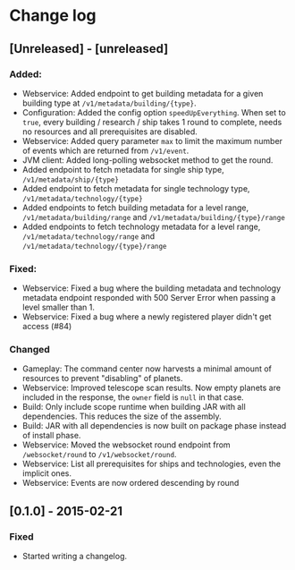 # Change log

## [Unreleased] - [unreleased]
### Added:
- Webservice: Added endpoint to get building metadata for a given building type at `/v1/metadata/building/{type}`.
- Configuration: Added the config option `speedUpEverything`. When set to `true`, every building / research / ship takes 1 round to complete, needs no resources and all prerequisites are disabled.
- Webservice: Added query parameter `max` to limit the maximum number of events which are returned from `/v1/event`.
- JVM client: Added long-polling websocket method to get the round.
- Added endpoint to fetch metadata for single ship type, `/v1/metadata/ship/{type}`
- Added endpoint to fetch metadata for single technology type, `/v1/metadata/technology/{type}`
- Added endpoints to fetch building metadata for a level range, `/v1/metadata/building/range` and `/v1/metadata/building/{type}/range`
- Added endpoints to fetch technology metadata for a level range, `/v1/metadata/technology/range` and `/v1/metadata/technology/{type}/range`

### Fixed:
- Webservice: Fixed a bug where the building metadata and technology metadata endpoint responded with 500 Server Error when passing a level smaller than 1.
- Webservice: Fixed a bug where a newly registered player didn't get access (#84)

### Changed
- Gameplay: The command center now harvests a minimal amount of resources to prevent "disabling" of planets.
- Webservice: Improved telescope scan results. Now empty planets are included in the response, the `owner` field is `null` in that case.
- Build: Only include scope runtime when building JAR with all dependencies. This reduces the size of the assembly.
- Build: JAR with all dependencies is now built on package phase instead of install phase.
- Webservice: Moved the websocket round endpoint from `/websocket/round` to `/v1/websocket/round`.
- Webservice: List all prerequisites for ships and technologies, even the implicit ones.
- Webservice: Events are now ordered descending by round

## [0.1.0] - 2015-02-21
### Fixed
- Started writing a changelog.
